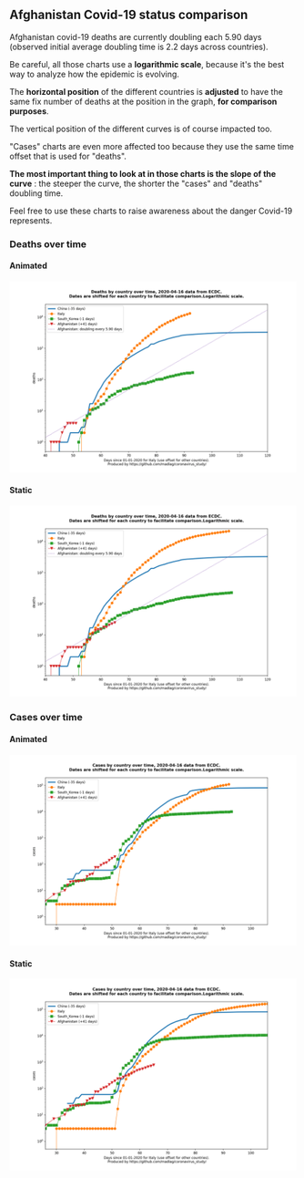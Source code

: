 ## Afghanistan Covid-19 status comparison 

Afghanistan covid-19 deaths are currently doubling each 5.90 days (observed initial average doubling time is 2.2 days across countries).



Be careful, all those charts use a **logarithmic scale**, because it's the best way to analyze how the epidemic is evolving.
 
The **horizontal position** of the different countries is **adjusted** to have the same fix number of deaths at the position in the graph, **for comparison purposes**.

The vertical position of the different curves is of course impacted too.

"Cases" charts are even more affected too because they use the same time offset that is used for "deaths".

**The most important thing to look at in those charts is the slope of the curve** : the steeper the curve, the shorter the "cases" and "deaths" doubling time.

Feel free to use these charts to raise awareness about the danger Covid-19 represents. 


 
### Deaths over time
 
#### Animated
![Afghanistan covid-19 deaths animated chart](https://raw.githubusercontent.com/madlag/coronavirus_study/master/notebooks/graphs/2020-04-16/countries/Afghanistan/2020-04-16_Afghanistan_deaths.gif "Afghanistan covid-19 deaths animated chart")   
 
#### Static
![Afghanistan covid-19 deaths static chart](https://raw.githubusercontent.com/madlag/coronavirus_study/master/notebooks/graphs/2020-04-16/countries/Afghanistan/2020-04-16_Afghanistan_deaths.png "Afghanistan covid-19 deaths static chart")   

 
### Cases over time
 
#### Animated
![Afghanistan covid-19 cases animated chart](https://raw.githubusercontent.com/madlag/coronavirus_study/master/notebooks/graphs/2020-04-16/countries/Afghanistan/2020-04-16_Afghanistan_cases.gif "Afghanistan covid-19 cases animated chart")   
 
#### Static
![Afghanistan covid-19 cases static chart](https://raw.githubusercontent.com/madlag/coronavirus_study/master/notebooks/graphs/2020-04-16/countries/Afghanistan/2020-04-16_Afghanistan_cases.png "Afghanistan covid-19 cases static chart")   

